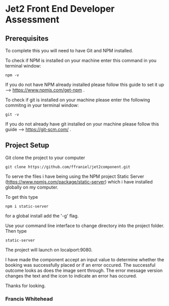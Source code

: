 # Jet2 Front End Developer Assessment

## Prerequisites

To complete this you will need to have Git and NPM installed.

To check if NPM is installed on your machine enter this command in you terminal window:

```npm -v```

If you do not have NPM already installed please follow this guide to set it up --> https://www.npmjs.com/get-npm .


To check if git is installed on your machine please enter the following commitng in your terminal window:

```git -v```

If you do not already have git installed on your machine please follow this guide --> https://git-scm.com/ .

## Project Setup

Git clone the project to your computer

```git clone https://github.com/ffraniel/jet2component.git```

To serve the files i have being using the NPM project Static Server (https://www.npmjs.com/package/static-server) which i have installed globally on my computer.

To get this type

```npm i static-server``` 

for a global install add the '-g' flag.

Use your command line interface to change directory into the project folder. Then type

```static-server```

The project will launch on localport:9080. 

I have made the component accept an input value to determine whether the booking was successfully placed or if an error occured. The successful outcome looks as does the image sent through. The error message version changes the text and the icon to indicate an error has occured.

Thanks for looking.

### Francis Whitehead